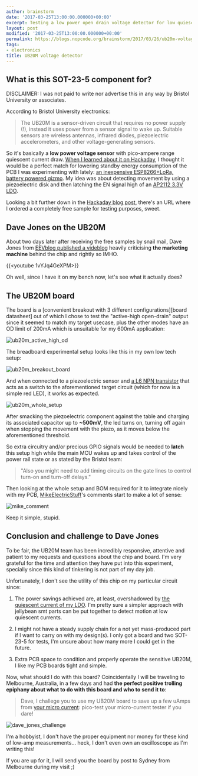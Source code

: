 ```yaml
---
author: brainstorm
date: '2017-03-25T13:00:00.000000+00:00'
excerpt: Testing a low power open drain voltage detector for low quiescent applications
layout: post
modified: '2017-03-25T13:00:00.000000+00:00'
permalink: https://blogs.nopcode.org/brainstorm/2017/03/26/ub20m-voltage-detector
tags:
- electronics
title: UB20M voltage detector
---
```


## What is this SOT-23-5 component for?

DISCLAIMER: I was not paid to write nor advertise this in any way by Bristol University or associates.

According to Bristol University electronics:

>The UB20M is a sensor-driven circuit that requires no power supply (!), instead it
uses power from a sensor signal to wake up. Suitable sensors are wireless
antennas, infrared diodes, piezoelectric accelerometers, and other
voltage-generating sensors.

So it's basically a **low power voltage sensor** with pico-ampere range quiescent current draw. [When I learned about it on Hackaday][hackaday_ub20m], I thought it would be a perfect match for lowering standby energy consumption of the
PCB I was experimenting with lately: [an inexpensive ESP8266+LoRa, battery powered gizmo][ttn_lora_gateway_board]. My idea was about detecting movement by using a piezoelectric disk and then latching the EN signal high of an [AP2112 3.3V LDO][ap2112_ldo].

Looking a bit further down in the [Hackaday blog post][hackaday_ub20m], there's an URL where I ordered a
completely free sample for testing purposes, sweet.

## Dave Jones on the UB20M

About two days later after receiving the free samples by snail mail, Dave Jones
from [EEVblog published a videblog][ub20m_dave_jones_eevblog] heavily criticising **the marketing machine**
behind the chip and rightly so IMHO.

{{<youtube 1vYJq4GeXPM>}}

Oh well, since I have it on my bench now, let's see what it actually does?

## The UB20M board

The board is a [convenient breakout with 3 different configurations][board datasheet] out of which I chose to test the "active-high open-drain" output since it seemed to match my target usecase, plus the other modes have an OD limit of 200mA which is unsuitable for my 600mA application:

![ub20m_active_high_od](https://blogs.nopcode.org/brainstorm/images/2017/03/ub20m_active_high_od.png)

The breadboard experimental setup looks like this in my own low tech setup:

![ub20m_breakout_board](https://blogs.nopcode.org/brainstorm/images/2017/03/ub20m_breakout_board_led.jpg)

And when connected to a piezoelectric sensor and [a L6 NPN transistor][l6_smd_transistor_datasheet] that acts as a switch to the aforementioned target circuit (which for now is a simple red LED), it works as expected.

![ub20m_whole_setup](https://blogs.nopcode.org/brainstorm/images/2017/03/ub20m_breakout_whole_setup.jpg)

After smacking the piezoelectric component against the table and charging its associated capacitor up to **~500mV**, the led turns on, turning off again when stopping the movement with the piezo, as it moves below the aforementioned threshold.

So extra circuitry and/or precious GPIO signals would be needed to **latch** this setup high while the main MCU wakes up and takes control of the power rail state or as stated by the Bristol team:

> "Also you might need to add timing circuits on the gate lines to control turn-on and turn-off delays."

Then looking at the whole setup and BOM required for it to integrate nicely with my PCB, [MikeElectricStuff][MikeElectricStuff]'s comments start to make a lot of sense:

![mike_comment](https://blogs.nopcode.org/brainstorm/images/2017/03/mike_comment.png)

Keep it simple, stupid.

## Conclusion and challenge to Dave Jones

To be fair, the UB20M team has been incredibly responsive, attentive and patient to my requests and questions about the chip and board. I'm very grateful for the time and attention they have put into this experiment, specially since this kind of tinkering is not part of my day job.

Unfortunately, I don't see the utility of this chip on my particular circuit since:

  1. The power savings achieved are, at least, overshadowed by [the quiescent current of my LDO][ap2112_ldo]. I'm pretty sure a simpler approach with jellybean smt parts can be put together to detect motion at low quiescent currents.

  2. I might not have a steady supply chain for a not yet mass-produced part if I want to carry on with my design(s). I only got a board and two SOT-23-5 for tests, I'm unsure about how many more I could get in the future.

  3. Extra PCB space to condition and properly operate the sensitive UB20M, I like my PCB boards tight and simple.

Now, what should I do with this board? Coincidentally I will be traveling to Melbourne, Australia, in a few days and had **the perfect
positive trolling epiphany about what to do with this board and who to send it to**:

> Dave, I challege you to use my UB20M board to save up a few uAmps from [your micro current][ucurrent_gold]: pico-test your micro-current tester if you dare!

![dave_jones_challenge](https://blogs.nopcode.org/brainstorm/images/2017/03/ucurrent_tester.jpg)

I'm a hobbyist, I don't have the proper equipment nor money for these kind of low-amp measurements... heck, I don't even own an oscilloscope as I'm writing this!

If you are up for it, I will send you the board by post to Sydney from Melbourne during my visit ;)


 [ucurrent_gold]: https://www.kickstarter.com/projects/eevblog/current-gold-precision-multimeter-current-adapter
 [ap2112_ldo]:https://www.diodes.com/assets/Datasheets/AP2112.pdf
 [MikeElectricStuff]: https://www.youtube.com/user/mikeselectricstuff
 [l6_smd_transistor_datasheet]: http://www.s-manuals.com/pdf/datasheet/2/s/2sc1623_galaxy.pdf
 [board_datasheet]: http://www.bristol.ac.uk/media-library/sites/engineering/research/eem-group/zero-standby/UB20M_BreakoutBoard_Datasheet_Rev2.pdf
 [ub20m_datasheet]: http://www.bristol.ac.uk/media-library/sites/engineering/research/eem-group/zero-standby/UB20M_Datasheet_Rev.1.3.pdf
 [ub20m]: http://www.bristol.ac.uk/engineering/research/em/research/zero-standby-power/
 [hackaday_ub20m]: https://hackaday.com/2017/01/04/hacked-television-uses-no-power-in-standby-mode/
 [ttn_lora_gateway_board]: https://www.thethingsnetwork.org/community/stockholm/post/first-lora-node-in-sodermalm
 [ub20m_dave_jones_eevblog]: https://www.youtube.com/watch?v=1vYJq4GeXPM
